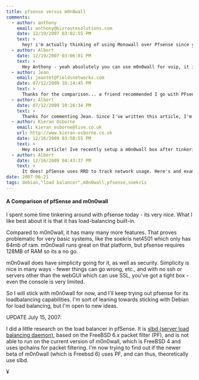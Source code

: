```yaml
---
title: pfsense versus m0n0wall
comments:
  - author: anthony
    email: anthony@bizroutesolutions.com
    date: 12/19/2007 03:02:55 PM
    text: >
      hey! i'm actually thinking of using Monowall over Pfsense since your right..simplicity really is a big factor.. but one question can I use monowall as a firewall for Voip? are there any changes or certain factors I need to consider..and How easy it is for a newbie like me? well anyways thanx for what you posted it really helped me a lot.
  - author: Albert
    date: 12/19/2007 03:06:01 PM
    text: >
      Hey Anthony - yeah absolutely you can use m0n0wall for voip, it includes a traffic shaper. voip can be tricky behind nat though, what is your voip client? Have you checked out askoziapbx?
  - author: Jean
    email: jeantet@fieldsnetworks.com
    date: 07/12/2009 10:14:45 PM
    text: >
      Thanks for the comparison... a friend recommended I go with PFsense simply because it's "better" but now I know why... reading this was much easier than setting them both up and comparing myself :)
  - author: Albert
    date: 07/12/2009 10:26:34 PM
    text: >
      Thanks for commenting Jean. Since I've written this article, I'm even more of a pfSense fan. It has rrd graphs of traffic that I use all the time, as well as really good wireless card support.
  - author: Kieran Osborne
    email: kieran_osborne@live.co.uk
    url: http://www.kieran-osborne.co.uk
    date: 12/16/2009 03:50:55 PM
    text: >
      Hey nice article! Ive recently setup a m0n0wall box after tinkering with IPCop and deciding it was to much for what i needed - Everything is running smoothly except when you reboot due to power down or what ever reason it looses trafic stats like how much data has been transfered and what not between lan / wan which is a bit anoyying concidering thats one of the main reasons i setup a dedicated box! - My question is does PFSense have a built in traffic logger, for example can you see useage stats for previous months / weeks or even days or is it like m0n0wall on the fly? I picked m0n0wall for its simple design but then i stumbled across PFSense.. Descisions descisions!
  - author: Albert
    date: 12/16/2009 04:43:37 PM
    text: >
      It does! pfSense uses RRD to track network usage. Here's and example:<br/><br/><a href="http://www.docunext.com/#rrd_Graphs">http://www.docunext.com/wiki/PfSense#rrd_Graphs</a>
date: 2007-06-21
tags: debian,"load balancer",m0n0wall,pfsense,soekris
---
```

#### A Comparison of pfSense and m0n0wall

I spent some time tinkering around with pfsense today - its very nice. What I like best about it is that it has load-balancing built-in.

Compared to m0n0wall, it has many many more features. That proves problematic for very basic systems, like the soekris net4501 which only has 64mb of ram. m0n0wall runs great on that platform, but pfsense requires 128MB of RAM so its a no go.

m0n0wall does have simplicity going for it, as well as security. Simplicity is nice in many ways - fewer things can go wrong, etc., and with no ssh or servers other than the webGUI which can use SSL, you've got a tight box - even the console is very limited.

So I will stick with m0n0wall for now, and I'll keep trying out pfsense for its loadbalancing capabilities. I'm sort of leaning towards sticking with Debian for load balancing, but I'm open to new ideas.

UPDATE July 15, 2007:

I did a little research on the load balancer in pfSense. It is <a href="http://slbd.sourceforge.net/">slbd (server load balancing daemon)</a>, based on the FreeBSD 6.x packet filter (PF), and is not able to run on the current version of m0n0wall, which is FreeBSD 4 and uses ipchains for packet filtering. I'm now trying to find out if the newer beta of m0n0wall (which is Freebsd 6) uses PF, and can thus, theoretically use slbd.

¥

